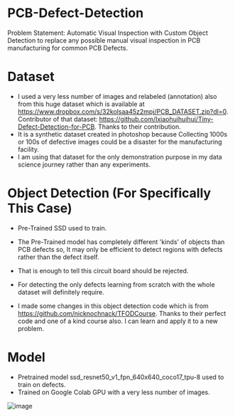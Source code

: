 # PCB-Defect-Detection
Problem Statement: Automatic Visual Inspection with Custom Object Detection to replace any possible manual visual inspection in PCB manufacturing for common PCB Defects.

# Dataset
* I used a very less number of images and relabeled (annotation) also from this huge dataset which is available at https://www.dropbox.com/s/32kolsaa45z2mpj/PCB_DATASET.zip?dl=0.
Contributor of that dataset: https://github.com/Ixiaohuihuihui/Tiny-Defect-Detection-for-PCB. Thanks to their contribution.
* It is a synthetic dataset created in photoshop because Collecting 1000s or 100s of defective images could be a disaster for the manufacturing facility.
* I am using that dataset for the only demonstration purpose in my data science journey rather than any experiments.

# Object Detection (For Specifically This Case)
* Pre-Trained SSD used to train. 
* The Pre-Trained model has completely different 'kinds' of objects than PCB defects so, It may only be efficient to detect regions with defects rather than the defect itself. 
* That is enough to tell this circuit board should be rejected. 
* For detecting the only defects learning from scratch with the whole dataset will definitely require.

* I made some changes in this object detection code which is from https://github.com/nicknochnack/TFODCourse. Thanks to their perfect code and one of a kind course also. I can learn and apply it to a new problem.

# Model
* Pretrained model ssd_resnet50_v1_fpn_640x640_coco17_tpu-8 used to train on defects. 
* Trained on Google Colab GPU with a very less number of images. 

![image](https://user-images.githubusercontent.com/75474944/123749489-1d86ba80-d8d3-11eb-9117-06269ab98ee5.png)
